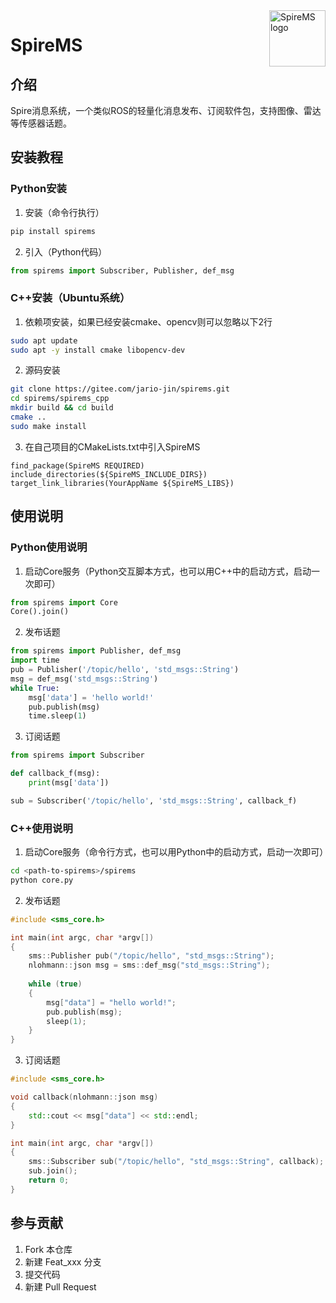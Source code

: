 <img src="https://pic.imgdb.cn/item/66a9ecb5d9c307b7e9059279.png" alt="SpireMS logo" align="right" height="90" />

# SpireMS

## 介绍
Spire消息系统，一个类似ROS的轻量化消息发布、订阅软件包，支持图像、雷达等传感器话题。


## 安装教程

### Python安装

1. 安装（命令行执行）

```Bash
pip install spirems
```

2. 引入（Python代码）

```Python
from spirems import Subscriber, Publisher, def_msg
```

### C++安装（Ubuntu系统）

1. 依赖项安装，如果已经安装cmake、opencv则可以忽略以下2行

```Bash
sudo apt update
sudo apt -y install cmake libopencv-dev
```

2. 源码安装

```Bash
git clone https://gitee.com/jario-jin/spirems.git
cd spirems/spirems_cpp
mkdir build && cd build
cmake ..
sudo make install
```

3. 在自己项目的CMakeLists.txt中引入SpireMS

```
find_package(SpireMS REQUIRED)
include_directories(${SpireMS_INCLUDE_DIRS})
target_link_libraries(YourAppName ${SpireMS_LIBS})
```

## 使用说明

### Python使用说明
1. 启动Core服务（Python交互脚本方式，也可以用C++中的启动方式，启动一次即可）

```Python
from spirems import Core
Core().join()
```

2.  发布话题
```Python
from spirems import Publisher, def_msg
import time
pub = Publisher('/topic/hello', 'std_msgs::String')
msg = def_msg('std_msgs::String')
while True:
    msg['data'] = 'hello world!'
    pub.publish(msg)
    time.sleep(1)
```

3.  订阅话题
```Python
from spirems import Subscriber

def callback_f(msg):
    print(msg['data'])

sub = Subscriber('/topic/hello', 'std_msgs::String', callback_f)
```

### C++使用说明

1. 启动Core服务（命令行方式，也可以用Python中的启动方式，启动一次即可）

```Bash
cd <path-to-spirems>/spirems
python core.py
```

2. 发布话题
```C++
#include <sms_core.h>

int main(int argc, char *argv[])
{
    sms::Publisher pub("/topic/hello", "std_msgs::String");
    nlohmann::json msg = sms::def_msg("std_msgs::String");
    
    while (true)
    {
        msg["data"] = "hello world!";
        pub.publish(msg);
        sleep(1);
    }
}
```

3. 订阅话题
```C++
#include <sms_core.h>

void callback(nlohmann::json msg)
{
    std::cout << msg["data"] << std::endl;
}

int main(int argc, char *argv[])
{
    sms::Subscriber sub("/topic/hello", "std_msgs::String", callback);
    sub.join();
    return 0;
}
```


## 参与贡献

1.  Fork 本仓库
2.  新建 Feat_xxx 分支
3.  提交代码
4.  新建 Pull Request

